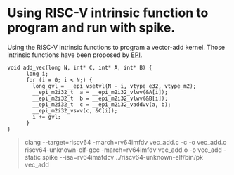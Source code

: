# Using RISC-V intrinsic function to program and run with spike.

Using the RISC-V intrinsic functions to program a vector-add kernel.
Those intrinsic functions have been proposed by [EPI](https://repo.hca.bsc.es/gitlab/rferrer/epi-builtins-ref/-/blob/master/epi-builtins-ref.md).

```
void add_vec(long N, int* C, int* A, int* B) {
      long i;
      for (i = 0; i < N;) {
        long gvl = __epi_vsetvl(N - i, vtype_e32, vtype_m2);
        __epi_m2i32_t  a = __epi_m2i32_vlwv(&A[i]);
        __epi_m2i32_t  b = __epi_m2i32_vlwv(&B[i]);
        __epi_m2i32_t  c = __epi_m2i32_vaddvv(a, b);
        __epi_m2i32_vswv(c, &C[i]);
        i += gvl;
      }
}

```

> clang --target=riscv64 -march=rv64imfdv vec_add.c   -c -o vec_add.o
> riscv64-unknown-elf-gcc -march=rv64imfdv vec_add.o -o vec_add -static
> spike --isa=rv64imafdcv ../riscv64-unknown-elf/bin/pk vec_add


